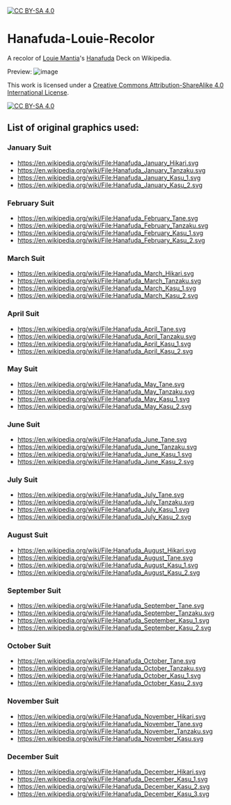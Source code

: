 [![CC BY-SA 4.0][cc-by-sa-shield]][cc-by-sa]

# Hanafuda-Louie-Recolor
A recolor of [Louie Mantia](https://www.junior.cards/about/)'s [Hanafuda](https://en.wikipedia.org/wiki/Hanafuda) Deck on Wikipedia.

Preview:
![image](https://user-images.githubusercontent.com/19834703/119564510-2a326300-bda9-11eb-8fbd-7a0ba7d2e981.png)


This work is licensed under a
[Creative Commons Attribution-ShareAlike 4.0 International License][cc-by-sa].

[![CC BY-SA 4.0][cc-by-sa-image]][cc-by-sa]

[cc-by-sa]: http://creativecommons.org/licenses/by-sa/4.0/
[cc-by-sa-image]: https://licensebuttons.net/l/by-sa/4.0/88x31.png
[cc-by-sa-shield]: https://img.shields.io/badge/License-CC%20BY--SA%204.0-lightgrey.svg


## List of original graphics used:

### January Suit
* https://en.wikipedia.org/wiki/File:Hanafuda_January_Hikari.svg
* https://en.wikipedia.org/wiki/File:Hanafuda_January_Tanzaku.svg
* https://en.wikipedia.org/wiki/File:Hanafuda_January_Kasu_1.svg
* https://en.wikipedia.org/wiki/File:Hanafuda_January_Kasu_2.svg

### February Suit
* https://en.wikipedia.org/wiki/File:Hanafuda_February_Tane.svg
* https://en.wikipedia.org/wiki/File:Hanafuda_February_Tanzaku.svg
* https://en.wikipedia.org/wiki/File:Hanafuda_February_Kasu_1.svg
* https://en.wikipedia.org/wiki/File:Hanafuda_February_Kasu_2.svg

### March Suit
* https://en.wikipedia.org/wiki/File:Hanafuda_March_Hikari.svg
* https://en.wikipedia.org/wiki/File:Hanafuda_March_Tanzaku.svg
* https://en.wikipedia.org/wiki/File:Hanafuda_March_Kasu_1.svg
* https://en.wikipedia.org/wiki/File:Hanafuda_March_Kasu_2.svg

### April Suit
* https://en.wikipedia.org/wiki/File:Hanafuda_April_Tane.svg
* https://en.wikipedia.org/wiki/File:Hanafuda_April_Tanzaku.svg
* https://en.wikipedia.org/wiki/File:Hanafuda_April_Kasu_1.svg
* https://en.wikipedia.org/wiki/File:Hanafuda_April_Kasu_2.svg

### May Suit
* https://en.wikipedia.org/wiki/File:Hanafuda_May_Tane.svg
* https://en.wikipedia.org/wiki/File:Hanafuda_May_Tanzaku.svg
* https://en.wikipedia.org/wiki/File:Hanafuda_May_Kasu_1.svg
* https://en.wikipedia.org/wiki/File:Hanafuda_May_Kasu_2.svg

### June Suit
* https://en.wikipedia.org/wiki/File:Hanafuda_June_Tane.svg
* https://en.wikipedia.org/wiki/File:Hanafuda_June_Tanzaku.svg
* https://en.wikipedia.org/wiki/File:Hanafuda_June_Kasu_1.svg
* https://en.wikipedia.org/wiki/File:Hanafuda_June_Kasu_2.svg

### July Suit
* https://en.wikipedia.org/wiki/File:Hanafuda_July_Tane.svg
* https://en.wikipedia.org/wiki/File:Hanafuda_July_Tanzaku.svg
* https://en.wikipedia.org/wiki/File:Hanafuda_July_Kasu_1.svg
* https://en.wikipedia.org/wiki/File:Hanafuda_July_Kasu_2.svg

### August Suit
* https://en.wikipedia.org/wiki/File:Hanafuda_August_Hikari.svg
* https://en.wikipedia.org/wiki/File:Hanafuda_August_Tane.svg
* https://en.wikipedia.org/wiki/File:Hanafuda_August_Kasu_1.svg
* https://en.wikipedia.org/wiki/File:Hanafuda_August_Kasu_2.svg

### September Suit
* https://en.wikipedia.org/wiki/File:Hanafuda_September_Tane.svg
* https://en.wikipedia.org/wiki/File:Hanafuda_September_Tanzaku.svg
* https://en.wikipedia.org/wiki/File:Hanafuda_September_Kasu_1.svg
* https://en.wikipedia.org/wiki/File:Hanafuda_September_Kasu_2.svg

### October Suit
* https://en.wikipedia.org/wiki/File:Hanafuda_October_Tane.svg
* https://en.wikipedia.org/wiki/File:Hanafuda_October_Tanzaku.svg
* https://en.wikipedia.org/wiki/File:Hanafuda_October_Kasu_1.svg
* https://en.wikipedia.org/wiki/File:Hanafuda_October_Kasu_2.svg

### November Suit
* https://en.wikipedia.org/wiki/File:Hanafuda_November_Hikari.svg
* https://en.wikipedia.org/wiki/File:Hanafuda_November_Tane.svg
* https://en.wikipedia.org/wiki/File:Hanafuda_November_Tanzaku.svg
* https://en.wikipedia.org/wiki/File:Hanafuda_November_Kasu.svg

### December Suit
* https://en.wikipedia.org/wiki/File:Hanafuda_December_Hikari.svg
* https://en.wikipedia.org/wiki/File:Hanafuda_December_Kasu_1.svg
* https://en.wikipedia.org/wiki/File:Hanafuda_December_Kasu_2.svg
* https://en.wikipedia.org/wiki/File:Hanafuda_December_Kasu_3.svg





